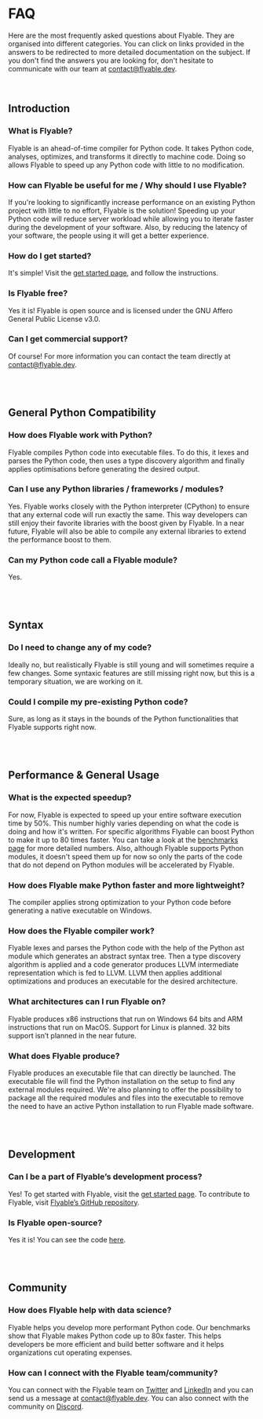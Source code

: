 # FAQ

Here are the most frequently asked questions about Flyable. They are organised into different categories. 
You can click on links provided in the answers to be redirected to more detailed documentation on the subject. 
If you don't find the answers you are looking for, don't hesitate to communicate with our team at contact@flyable.dev.

<br />

## Introduction

### What is Flyable?

Flyable is an ahead-of-time compiler for Python code. It takes Python code, analyses, optimizes, and transforms it directly to machine code. Doing so allows Flyable to speed up any Python code with little to no modification.

### How can Flyable be useful for me / Why should I use Flyable?

If you're looking to significantly increase performance on an existing Python project with little to no effort, 
Flyable is the solution! Speeding up your Python code will reduce server workload while allowing you to iterate faster during the development of your software. Also, by reducing the latency of your software, the people using it will get a better experience. 

### How do I get started?

It's simple! Visit the [get started page](get-started.md), and follow the instructions.

### Is Flyable free?

Yes it is! Flyable is open source and is licensed under the GNU Affero General Public License v3.0.

### Can I get commercial support?

Of course! For more information you can contact the team directly at contact@flyable.dev.

<br />
<br />

## General Python Compatibility

### How does Flyable work with Python?

Flyable compiles Python code into executable files. 
To do this, it lexes and parses the Python code, then uses a type discovery algorithm and finally applies optimisations before generating the desired output.

### Can I use any Python libraries / frameworks / modules?

Yes. Flyable works closely with the Python interpreter (CPython) to ensure that any external code will run exactly the same. This way developers can still enjoy their favorite libraries with the boost given by Flyable. In a near future, Flyable will also be able to compile any external libraries to extend the performance boost to them.

### Can my Python code call a Flyable module?

Yes.

<br />
<br />

## Syntax

### Do I need to change any of my code?

Ideally no, but realistically Flyable is still young and will sometimes require a few changes. Some syntaxic features are still missing right now, but this is a temporary situation, we are working on it.

### Could I compile my pre-existing Python code?

Sure, as long as it stays in the bounds of the Python functionalities that Flyable supports right now.

<br />
<br />

## Performance & General Usage

### What is the expected speedup?

For now, Flyable is expected to speed up your entire software execution time by 50%. This number highly varies depending on what the code is doing and how it's written. For specific algorithms Flyable can boost Python to make it up to 80 times faster. You can take a look at the [benchmarks page](https://www.flyabledev.com/benchmarks.html) for more detailed numbers.
Also, although Flyable supports Python modules, it doesn't speed them up for now so only the parts of the code that do not depend on Python modules will be accelerated by Flyable.

### How does Flyable make Python faster and more lightweight?

The compiler applies strong optimization to your Python code before generating a native executable on Windows.

### How does the Flyable compiler work?

Flyable lexes and parses the Python code with the help of the Python ast module which generates an abstract syntax tree. Then a type discovery algorithm is applied and a code generator produces LLVM intermediate representation which is fed to LLVM. LLVM then applies additional optimizations and produces an executable for the desired architecture.

### What architectures can I run Flyable on?

Flyable produces x86 instructions that run on Windows 64 bits and ARM instructions that run on MacOS. Support for Linux is planned. 32 bits support isn’t planned in the near future.

### What does Flyable produce?

Flyable produces an executable file that can directly be launched. The executable file will find the Python installation on the setup to find any external modules required.
We're also planning to offer the possibility to package all the required modules and files into the executable to remove the need to have an active Python installation to run Flyable made software.

<br />
<br />

## Development

### Can I be a part of Flyable’s development process?

Yes! To get started with Flyable, visit the [get started page](get-started.md). To contribute to Flyable, visit [Flyable’s GitHub repository](https://github.com/FlyableDev/Flyable).

### Is Flyable open-source?

Yes it is! You can see the code [here](https://github.com/FlyableDev/Flyable).

<br />
<br />

## Community

### How does Flyable help with data science?

Flyable helps you develop more performant Python code. Our benchmarks show that Flyable makes Python code up to 80x faster. This helps developers be more efficient and build better software and it helps organizations cut operating expenses.

### How can I connect with the Flyable team/community?

You can connect with the Flyable team on [Twitter](https://twitter.com/FlyableDev) and [LinkedIn](https://www.linkedin.com/company/flyable) and you can send us a message at contact@flyable.dev. You can also connect with the community on [Discord](https://discord.gg/tquHUe9Q89).
